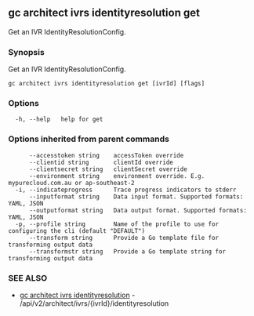 ## gc architect ivrs identityresolution get

Get an IVR IdentityResolutionConfig.

### Synopsis

Get an IVR IdentityResolutionConfig.

```
gc architect ivrs identityresolution get [ivrId] [flags]
```

### Options

```
  -h, --help   help for get
```

### Options inherited from parent commands

```
      --accesstoken string    accessToken override
      --clientid string       clientId override
      --clientsecret string   clientSecret override
      --environment string    environment override. E.g. mypurecloud.com.au or ap-southeast-2
  -i, --indicateprogress      Trace progress indicators to stderr
      --inputformat string    Data input format. Supported formats: YAML, JSON
      --outputformat string   Data output format. Supported formats: YAML, JSON
  -p, --profile string        Name of the profile to use for configuring the cli (default "DEFAULT")
      --transform string      Provide a Go template file for transforming output data
      --transformstr string   Provide a Go template string for transforming output data
```

### SEE ALSO

* [gc architect ivrs identityresolution](gc_architect_ivrs_identityresolution.html)	 - /api/v2/architect/ivrs/{ivrId}/identityresolution


